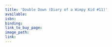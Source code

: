 ```yaml
---
title: 'Double Down (Diary of a Wimpy Kid #11)'
available:
isbn:
binding:
link_to_buy_page:
image_path:
link:
---
```

